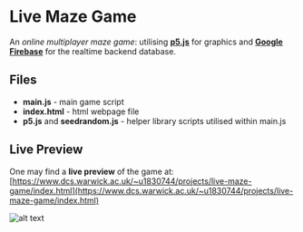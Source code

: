 # Live Maze Game

An *online multiplayer maze game*: utilising **[p5.js](https://p5js.org/)** for graphics and **[Google Firebase](https://firebase.google.com/)** for the realtime backend database.

## Files

 - **main.js** - main game script
 - **index.html** - html webpage file
 - **p5.js** and **seedrandom.js** - helper library scripts utilised within main.js

## Live Preview

One may find a **live preview** of the game at:  
[https://www.dcs.warwick.ac.uk/~u1830744/projects/live-maze-game/index.html](https://www.dcs.warwick.ac.uk/~u1830744/projects/live-maze-game/index.html)  
  
    
![alt text](https://i.imgur.com/atwlOsM.png)
